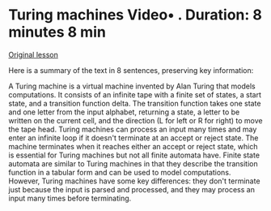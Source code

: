 # Turing machines Video• . Duration: 8 minutes 8 min

[Original lesson](https://www.coursera.org/learn/uol-fundamentals-of-computer-science/lecture/9v4xh/turing-machines)

Here is a summary of the text in 8 sentences, preserving key information:

A Turing machine is a virtual machine invented by Alan Turing that models computations. It consists of an infinite tape with a finite set of states, a start state, and a transition function delta. The transition function takes one state and one letter from the input alphabet, returning a state, a letter to be written on the current cell, and the direction (L for left or R for right) to move the tape head. Turing machines can process an input many times and may enter an infinite loop if it doesn't terminate at an accept or reject state. The machine terminates when it reaches either an accept or reject state, which is essential for Turing machines but not all finite automata have. Finite state automata are similar to Turing machines in that they describe the transition function in a tabular form and can be used to model computations. However, Turing machines have some key differences: they don't terminate just because the input is parsed and processed, and they may process an input many times before terminating.

